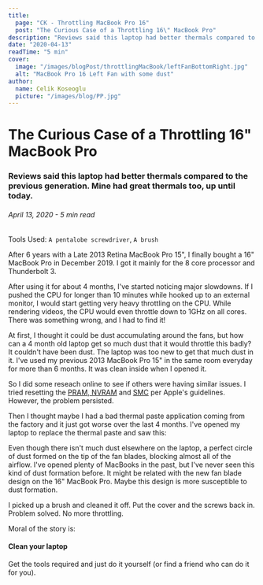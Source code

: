 ```yaml
---
title:
  page: "CK - Throttling MacBook Pro 16"
  post: "The Curious Case of a Throttling 16\" MacBook Pro"
description: "Reviews said this laptop had better thermals compared to the previous generation. Mine had great thermals too, up until today."
date: "2020-04-13"
readTime: "5 min"
cover:
  image: "/images/blogPost/throttlingMacBook/leftFanBottomRight.jpg"
  alt: "MacBook Pro 16 Left Fan with some dust"
author:
  name: Celik Koseoglu
  picture: "/images/blog/PP.jpg"
---
```


# The Curious Case of a Throttling 16" MacBook Pro

### Reviews said this laptop had better thermals compared to the previous generation. Mine had great thermals too, up until today.

###### April 13, 2020 - 5 min read

Tools Used: `A pentalobe screwdriver`, `A brush`

After 6 years with a Late 2013 Retina MacBook Pro 15", I finally bought a 16" MacBook Pro in December 2019. I got it mainly for the 8 core processor and Thunderbolt 3.

After using it for about 4 months, I've started noticing major slowdowns. If I pushed the CPU for longer 
than 10 minutes while hooked up to an external monitor, I would start getting very heavy throttling on the
 CPU. While rendering videos, the CPU would even throttle down to 1GHz on all cores. There was something
  wrong, and I had to find it!
  
<MediaCarousel folder="throttlingMacBook" images="throttling.png"/>

At first, I thought it could be dust accumulating around the fans, but how can a 4 month old laptop get so much dust that it would throttle this badly? It couldn't have been dust. The laptop was too new to get that much dust in it. I've used my previous 2013 MacBook Pro 15" in the same room everyday for more than 6 months. It was clean inside when I opened it.

So I did some reseach online to see if others were having similar issues. I tried resetting the [PRAM, NVRAM](https://support.apple.com/en-gb/HT204063) and [SMC](https://support.apple.com/en-gb/HT201295) per Apple's guidelines. However, the problem persisted.

Then I thought maybe I had a  bad thermal paste application coming from the factory and it just got worse over the last 4 months. I've opened my laptop to replace the thermal paste and saw this:

 <MediaCarousel folder="throttlingMacBook" images="leftFanLeftSide.jpg,leftFanBottomRight.jpg,bottomCoverOff.jpg,rightFanBottomLeft.jpg,rightFanTopDown.jpg"/>

Even though there isn't much dust elsewhere on the laptop, a perfect circle of dust formed on the tip of the fan blades, blocking almost all of the airflow. I've opened plenty of MacBooks in the past, but I've never seen this kind of dust formation before. It might be related with the new fan blade design on the 16" MacBook Pro. Maybe this design is more susceptible to dust formation.

I picked up a brush and cleaned it off. Put the cover and the screws back in. Problem solved. No more throttling.

Moral of the story is: 

#### Clean your laptop

Get the tools required and just do it yourself (or find a friend who can do it for you).


